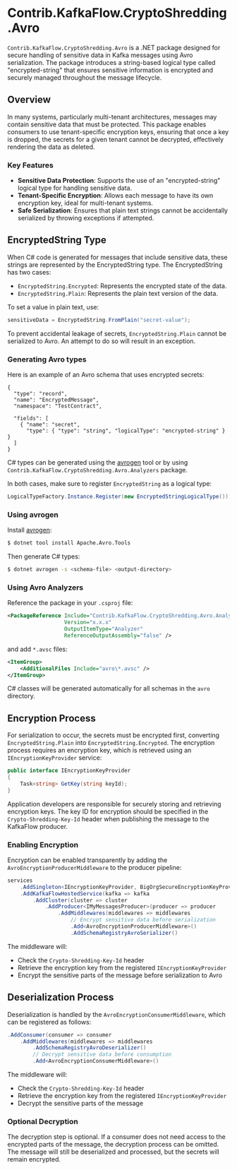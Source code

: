 # Contrib.KafkaFlow.CryptoShredding.Avro

`Contrib.KafkaFlow.CryptoShredding.Avro` is a .NET package designed for secure handling of sensitive data in Kafka messages
using Avro serialization. The package introduces a string-based logical type called "encrypted-string"
that ensures sensitive information is encrypted and securely managed throughout the message lifecycle.

## Overview

In many systems, particularly multi-tenant architectures, messages may contain sensitive data that must be protected. This package enables
consumers to use tenant-specific encryption keys, ensuring that once a key is dropped, the secrets for a given tenant cannot be decrypted,
effectively rendering the data as deleted.

### Key Features

- **Sensitive Data Protection**: Supports the use of an "encrypted-string" logical type for handling sensitive data.
- **Tenant-Specific Encryption**: Allows each message to have its own encryption key, ideal for multi-tenant systems.
- **Safe Serialization**: Ensures that plain text strings cannot be accidentally serialized by throwing exceptions if attempted.

## EncryptedString Type

When C# code is generated for messages that include sensitive data, these strings are represented by the EncryptedString type. The
EncryptedString has two cases:

- `EncryptedString.Encrypted`: Represents the encrypted state of the data.
- `EncryptedString.Plain`: Represents the plain text version of the data.

To set a value in plain text, use:

```csharp
sensitiveData = EncryptedString.FromPlain("secret-value");
```

To prevent accidental leakage of secrets, `EncryptedString.Plain` cannot be serialized to Avro. An attempt to do so will result in an
exception.

### Generating Avro types

Here is an example of an Avro schema that uses encrypted secrets:

```avro
{
  "type": "record",
  "name": "EncryptedMessage",
  "namespace": "TestContract",

  "fields": [
    { "name": "secret",
      "type": { "type": "string", "logicalType": "encrypted-string" } }
  ]
}
```

C# types can be generated using the [avrogen](https://www.nuget.org/packages/Apache.Avro.Tools) tool
or by using `Contrib.KafkaFlow.CryptoShredding.Avro.Analyzers` package.

In both cases, make sure to register `EncryptedString` as a logical type:

```csharp
LogicalTypeFactory.Instance.Register(new EncryptedStringLogicalType());
```

### Using avrogen

Install [avrogen](https://www.nuget.org/packages/Apache.Avro.Tools):

```bash
$ dotnet tool install Apache.Avro.Tools
```

Then generate C# types:

```bash
$ dotnet avrogen -s <schema-file> <output-directory>
```

### Using Avro Analyzers

Reference the package in your `.csproj` file:

```xml
<PackageReference Include="Contrib.KafkaFlow.CryptoShredding.Avro.Analyzers"
                  Version="x.x.x"
                  OutputItemType="Analyzer"
                  ReferenceOutputAssembly="false" />
```
and add `*.avsc` files:

```xml
<ItemGroup>
    <AdditionalFiles Include="avro\*.avsc" />
</ItemGroup>
```

C# classes will be generated automatically for all schemas in the `avro` directory.

## Encryption Process

For serialization to occur, the secrets must be encrypted first, converting `EncryptedString.Plain` into `EncryptedString.Encrypted`. The
encryption process requires an encryption key, which is retrieved using an `IEncryptionKeyProvider` service:

```csharp
public interface IEncryptionKeyProvider
{
    Task<string> GetKey(string keyId);
}
```

Application developers are responsible for securely storing and retrieving encryption keys. The key ID for encryption should be specified in
the `Crypto-Shredding-Key-Id` header when publishing the message to the KafkaFlow producer.

### Enabling Encryption

Encryption can be enabled transparently by adding the `AvroEncryptionProducerMiddleware` to the producer pipeline:

```csharp
services
    .AddSingleton<IEncryptionKeyProvider, BigOrgSecureEncryptionKeyProvider>()
    .AddKafkaFlowHostedService(kafka => kafka
        .AddCluster(cluster => cluster
            .AddProducer<IMyMessagesProducer>(producer => producer
                .AddMiddlewares(middlewares => middlewares
                    // Encrypt sensitive data before serialization
                    .Add<AvroEncryptionProducerMiddleware>()
                    .AddSchemaRegistryAvroSerializer()
```

The middleware will:

- Check the `Crypto-Shredding-Key-Id` header
- Retrieve the encryption key from the registered `IEncryptionKeyProvider`
- Encrypt the sensitive parts of the message before serialization to Avro

## Deserialization Process

Deserialization is handled by the `AvroEncryptionConsumerMiddleware`, which can be registered as follows:

```csharp
.AddConsumer(consumer => consumer
    .AddMiddlewares(middlewares => middlewares
        .AddSchemaRegistryAvroDeserializer()
        // Decrypt sensitive data before consumption
        .Add<AvroEncryptionConsumerMiddleware>()
```

The middleware will:

- Check the `Crypto-Shredding-Key-Id` header
- Retrieve the encryption key from the registered `IEncryptionKeyProvider`
- Decrypt the sensitive parts of the message

### Optional Decryption

The decryption step is optional.
If a consumer does not need access to the encrypted parts of the message, the decryption process can be omitted. The message will still be
deserialized and processed, but the secrets will remain encrypted.
